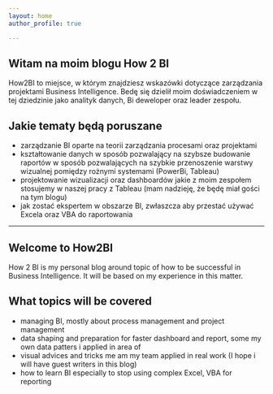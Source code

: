 ```yaml
---
layout: home
author_profile: true

---
```

## Witam na moim blogu How 2 BI

How2BI to miejsce, w którym znajdziesz wskazówki dotyczące zarządzania projektami Business Intelligence. Bedę się dzielił moim  doświadczeniem w tej dziedzinie jako analityk danych, Bi deweloper oraz leader zespołu.

## Jakie tematy będą poruszane

* zarządzanie BI oparte na teorii  zarządzania procesami oraz projektami
* kształtowanie danych w sposób pozwalający na  szybsze budowanie raportów w sposób pozwalających na szybkie przenoszenie warstwy wizualnej pomiędzy rożnymi systemami (PowerBi, Tableau)
* projektowanie wizualizacji oraz dashboardów jakie z moim zespołem stosujemy w naszej pracy z Tableau (mam nadzieję, że będę miał gości na tym blogu)
* jak zostać ekspertem w obszarze BI, zwłaszcza aby przestać używać Excela oraz VBA do raportowania

<hr/>

## Welcome to How2BI

How 2 BI is my personal blog around topic of how to be successful in Business Intelligence. It will be based on my  experience in this matter.

## What topics will be covered

* managing BI, mostly about  process management and project management
* data shaping and preparation for faster dashboard and report, some my own data patters i applied in area of
* visual advices and tricks me am my team applied in real work (I hope i will have guest writers in this blog)
* how to learn BI especially to stop using complex Excel, VBA for reporting